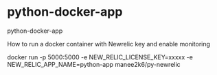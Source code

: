 # python-docker-app
python-docker-app

How to run a docker container with Newrelic key and enable monitoring

docker run -p 5000:5000 -e NEW_RELIC_LICENSE_KEY=xxxxx -e NEW_RELIC_APP_NAME=python-app manee2k6/py-newrelic
